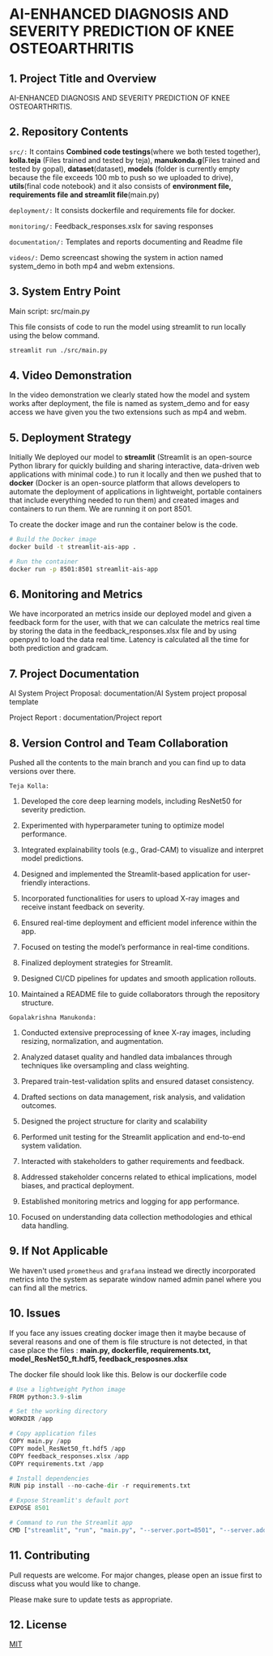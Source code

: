 # AI-ENHANCED DIAGNOSIS AND SEVERITY PREDICTION OF  KNEE OSTEOARTHRITIS
## 1. Project Title and Overview

AI-ENHANCED DIAGNOSIS AND SEVERITY PREDICTION OF  KNEE OSTEOARTHRITIS.



## 2. Repository Contents

`src/:` It contains 
      **Combined code testings**(where we both tested together), **kolla.teja** (Files trained and tested by teja), **manukonda.g**(Files trained and tested by gopal),  **dataset**(dataset), **models** (folder is currently empty because the file exceeds 100 mb to push so we uploaded to drive), **utils**(final code notebook) and it also consists of **environment file, requirements file and streamlit file**(main.py)

`deployment/:` It consists dockerfile and requirements file for docker.

`monitoring/:` Feedback_responses.xslx for saving responses

`documentation/:` Templates and reports documenting and Readme file

`videos/:` Demo screencast showing the system in action named system_demo in both mp4 and webm extensions.

## 3. System Entry Point
Main script: src/main.py

This file consists of code to run the model using streamlit to run locally using the below command.


```bash
streamlit run ./src/main.py
```

## 4. Video Demonstration

In the video demonstration we clearly stated how the model and system works after deployment, the file is named as system_demo and for easy access we have given you the two extensions such as mp4 and webm.

## 5. Deployment Strategy

Initially We deployed our model to **streamlit** (Streamlit is an open-source Python library for quickly building and sharing interactive, data-driven web applications with minimal code.) to run it locally and then we pushed that to **docker** (Docker is an open-source platform that allows developers to automate the deployment of applications in lightweight, portable containers that include everything needed to run them) and created images and containers to run them. We are running it on port 8501.

To create the docker image and run the container below is the code.

```bash
# Build the Docker image
docker build -t streamlit-ais-app .

# Run the container
docker run -p 8501:8501 streamlit-ais-app
```



## 6. Monitoring and Metrics
We have incorporated an metrics inside our deployed model and given a feedback form for the user, with that we can calculate the metrics real time by storing the data in the feedback_responses.xlsx file and by using openpyxl to load the data real time. Latency is calculated all the time for both prediction and gradcam.

## 7. Project Documentation
AI System Project Proposal: documentation/AI System project proposal template

Project Report : documentation/Project report

## 8. Version Control and Team Collaboration

Pushed all the contents to the main branch and you can find up to data versions over there. 

`Teja Kolla:` 
1. Developed the core deep learning models, including ResNet50 for severity prediction.

2. Experimented with hyperparameter tuning to optimize model performance.

3. Integrated explainability tools (e.g., Grad-CAM) to visualize and interpret model predictions.
4. Designed and implemented the Streamlit-based application for user-friendly interactions.

5. Incorporated functionalities for users to upload X-ray images and receive instant feedback on severity.

6. Ensured real-time deployment and efficient model inference within the app.

7. Focused on testing the model’s performance in real-time conditions.

8. Finalized deployment strategies for Streamlit.

9. Designed CI/CD pipelines for updates and smooth application rollouts.

10. Maintained a README file to guide collaborators through the repository structure.

`Gopalakrishna Manukonda:` 

1. Conducted extensive preprocessing of knee X-ray images, including resizing, normalization, and augmentation.

2. Analyzed dataset quality and handled data imbalances through techniques like oversampling and class weighting.

3. Prepared train-test-validation splits and ensured dataset consistency.

4. Drafted sections on data management, risk analysis, and validation outcomes.
5. Designed the project structure for clarity and scalability
6. Performed unit testing for the Streamlit application and end-to-end system validation.
7. Interacted with stakeholders to gather requirements and feedback.

8. Addressed stakeholder concerns related to ethical implications, model biases, and practical deployment.
9. Established monitoring metrics and logging for app performance.
10. Focused on understanding data collection methodologies and ethical data handling.


## 9. If Not Applicable
We haven't used `prometheus` and `grafana` instead we directly incorporated metrics into the system as separate window named admin panel where you can find all the metrics.

## 10. Issues

If you face any issues creating docker image then it maybe because of several reasons and one of them is file structure is not detected, in that case place the files : **main.py, dockerfile, requirements.txt, model_ResNet50_ft.hdf5, feedback_resposnes.xlsx**


The docker file should look like this. Below is our dockerfile code

```python
# Use a lightweight Python image
FROM python:3.9-slim

# Set the working directory
WORKDIR /app

# Copy application files
COPY main.py /app
COPY model_ResNet50_ft.hdf5 /app
COPY feedback_responses.xlsx /app
COPY requirements.txt /app

# Install dependencies
RUN pip install --no-cache-dir -r requirements.txt

# Expose Streamlit's default port
EXPOSE 8501

# Command to run the Streamlit app
CMD ["streamlit", "run", "main.py", "--server.port=8501", "--server.address=0.0.0.0"]
```
## 11. Contributing

Pull requests are welcome. For major changes, please open an issue first
to discuss what you would like to change.

Please make sure to update tests as appropriate.

## 12. License

[MIT](https://choosealicense.com/licenses/mit/)
